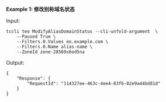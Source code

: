 **Example 1: 修改别称域名状态**



Input: 

```
tccli teo ModifyAliasDomainStatus --cli-unfold-argument  \
    --Paused True \
    --Filters.0.Values eo.example.com \
    --Filters.0.Name alias-name \
    --ZoneId zone-28569s6od5na
```

Output: 
```
{
    "Response": {
        "RequestId": "114327ee-463c-4ee4-83f6-82e9a44bd81d"
    }
}
```

